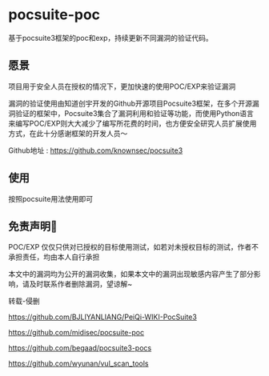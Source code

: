 # pocsuite-poc

基于pocsuite3框架的poc和exp，持续更新不同漏洞的验证代码。

## 愿景

项目用于安全人员在授权的情况下，更加快速的使用POC/EXP来验证漏洞 

漏洞的验证使用由知道创宇开发的Github开源项目Pocsuite3框架，在多个开源漏洞验证的框架中，Pocsuite3集合了漏洞利用和验证等功能，而使用Python语言来编写POC/EXP则大大减少了编写所花费的时间，也方便安全研究人员扩展使用方式，在此十分感谢框架的开发人员～ 

Github地址 :  [https://github.com/knownsec/pocsuite3 ](https://github.com/knownsec/pocsuite3)

## 使用

按照pocsuite用法使用即可

## 免责声明🧐

POC/EXP 仅仅只供对已授权的目标使用测试，如若对未授权目标的测试，作者不承担责任，均由本人自行承担 

本文中的漏洞均为公开的漏洞收集，如果本文中的漏洞出现敏感内容产生了部分影响，请及时联系作者删除漏洞，望谅解~ 

转载-侵删

https://github.com/BJLIYANLIANG/PeiQi-WIKI-PocSuite3

https://github.com/midisec/pocsuite-poc

https://github.com/begaad/pocsuite3-pocs

https://github.com/wyunan/vul_scan_tools

